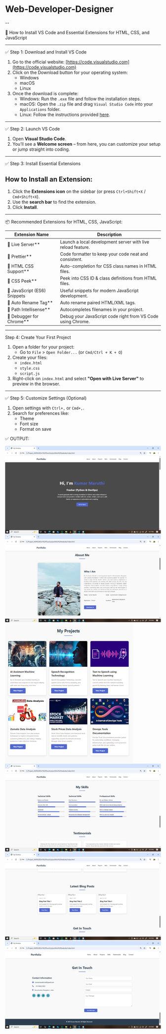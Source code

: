 # Web-Developer-Designer



--

🌟 How to Install VS Code and Essential Extensions for HTML, CSS, and JavaScript

---

✅ Step 1: Download and Install VS Code

1. Go to the official website: [https://code.visualstudio.com](https://code.visualstudio.com)
2. Click on the Download button for your operating system:
   - Windows
   - macOS
   - Linux
3. Once the download is complete:
   - Windows: Run the `.exe` file and follow the installation steps.
   - macOS: Open the `.zip` file and drag `Visual Studio Code` into your `Applications` folder.
   - Linux: Follow the instructions provided [here](https://code.visualstudio.com/docs/setup/linux).

---

✅ Step 2: Launch VS Code

1. Open **Visual Studio Code**.
2. You’ll see a **Welcome screen** – from here, you can customize your setup or jump straight into coding.

---

✅ Step 3: Install Essential Extensions

##  How to Install an Extension:

1. Click the **Extensions icon** on the sidebar (or press `Ctrl+Shift+X` / `Cmd+Shift+X`).
2. Use the **search bar** to find the extension.
3. Click **Install**.

---

📦 Recommended Extensions for HTML, CSS, JavaScript:

| Extension Name                 | Description                                                    |
|-------------------------------|----------------------------------------------------------------|
| 🔹 Live Server**            | Launch a local development server with live reload feature.    |
| 🔹 Prettier**               | Code formatter to keep your code neat and consistent.          |
| 🔹 HTML CSS Support**       | Auto-completion for CSS class names in HTML files.             |
| 🔹 CSS Peek**               | Peek into CSS ID & class definitions from HTML files.           |
| 🔹 JavaScript (ES6) Snippets| Useful snippets for modern JavaScript development.          |
| 🔹 Auto Rename Tag**        | Auto rename paired HTML/XML tags.                              |
| 🔹 Path Intellisense**      | Autocompletes filenames in your project.                       |
| 🔹 Debugger for Chrome**    | Debug your JavaScript code right from VS Code using Chrome.    |

---

Step 4: Create Your First Project

1. Open a folder for your project:
   - Go to `File` > `Open Folder...` (or `Cmd/Ctrl + K + O`)
2. Create your files:
   - `index.html`
   - `style.css`
   - `script.js`
3. Right-click on `index.html` and select **"Open with Live Server"** to preview in the browser.

---

✅ Step 5: Customize Settings (Optional)

1. Open settings with `Ctrl+,` or `Cmd+,`.
2. Search for preferences like:
   - Theme
   - Font size
   - Format on save

✅ OUTPUT: 



![alt text](m1.png)
![alt text](m2.png)
![alt text](m3.png)
![alt text](m4.png)
![alt text](m5.png)
![alt text](m6.png)
